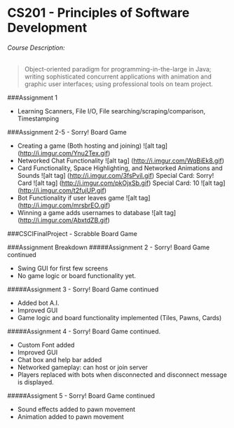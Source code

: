 # CS201 - Principles of Software Development

###### Course Description:
>Object-oriented paradigm for programming-in-the-large in Java; writing sophisticated concurrent applications with animation and graphic user interfaces; using professional tools on team project.


###Assignment 1
- Learning Scanners, File I/O, File searching/scraping/comparison, Timestamping

###Assignment 2-5 - Sorry! Board Game
- Creating a game (Both hosting and joining)
![alt tag] (http://i.imgur.com/Ynu2Tex.gif)
- Networked Chat Functionality
![alt tag] (http://i.imgur.com/WqBiEk8.gif)
- Card Functionality, Space Highlighting, and Networked Animations and Sounds
![alt tag] (http://i.imgur.com/3fsPviI.gif)
Special Card: Sorry! Card
![alt tag] (http://i.imgur.com/pkOjxSb.gif)
Special Card: 10
![alt tag] (http://i.imgur.com/t2fujUP.gif)
- Bot Functionality if user leaves game
![alt tag] (http://i.imgur.com/mrsbrEO.gif)
- Winning a game adds usernames to database
![alt tag] (http://i.imgur.com/AbxtdZB.gif)

###CSCIFinalProject - Scrabble Board Game

###Assignment Breakdown
#####Assignment 2 - Sorry! Board Game continued
- Swing GUI for first few screens
- No game logic or board functionality yet.

#####Assignment 3 - Sorry! Board Game continued
- Added bot A.I.
- Improved GUI
- Game logic and board functionality implemented (Tiles, Pawns, Cards)

#####Assignment 4 - Sorry! Board Game continued.
- Custom Font added
- Improved GUI
- Chat box and help bar added
- Networked gameplay: can host or join server
- Players replaced with bots when disconnected and disconnect message is displayed.

#####Assigment 5 - Sorry! Board Game continued
- Sound effects added to pawn movement
- Animation added to pawn movement
